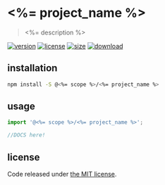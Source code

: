 # <%= project_name %>
> <%= description %>

[![version][version-image]][version-url]
[![license][license-image]][license-url]
[![size][size-image]][size-url]
[![download][download-image]][download-url]

## installation
```bash
npm install -S @<%= scope %>/<%= project_name %>
```

## usage
```js
import '@<%= scope %>/<%= project_name %>';

//DOCS here!
```

## license
Code released under [the MIT license](https://github.com/afeiship/next-boilerplate-package/blob/master/LICENSE.txt).

[version-image]: https://img.shields.io/npm/v/@boilerplate-scope/next-boilerplate-package
[version-url]: https://npmjs.org/package/@boilerplate-scope/next-boilerplate-package

[license-image]: https://img.shields.io/npm/l/@boilerplate-scope/next-boilerplate-package
[license-url]: https://github.com/afeiship/next-boilerplate-package/blob/master/LICENSE.txt

[size-image]: https://img.shields.io/bundlephobia/minzip/@boilerplate-scope/next-boilerplate-package
[size-url]: https://github.com/afeiship/next-boilerplate-package/blob/master/dist/next-boilerplate-package.min.js

[download-image]: https://img.shields.io/npm/dm/@boilerplate-scope/next-boilerplate-package
[download-url]: https://www.npmjs.com/package/@boilerplate-scope/next-boilerplate-package
